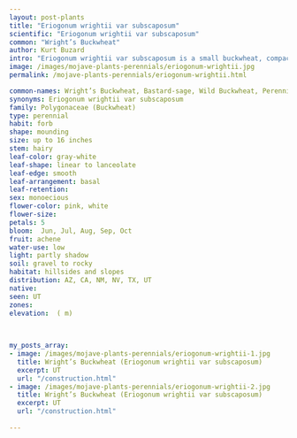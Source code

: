 ```yaml
---
layout: post-plants
title: "Eriogonum wrightii var subscaposum"
scientific: "Eriogonum wrightii var subscaposum"
common: "Wright’s Buckwheat"
author: Kurt Buzard
intro: "Eriogonum wrightii var subscaposum is a small buckwheat, compact and mounding with the plant about 16” tall. It has very small, gray-white leaves on a low mat that can eventually get 2′ across in higher elevations. Wright’s Buckwheat has slender pale pink flower spikes. Like many other buckwheats it is a variable species, occurring in a range of habitats, and six varieties are recognized, differing in leaf and flower dimensions, the amount and nature of the hair covering, and, in particular, in the growth form, which varies from sizeable, woody shrubs (var nodosum, var membranaceum, var wrightii and var trachygonum) to low, matted herbs, less than one foot high (the common var subscaposum and the rare var olanchense)."
image: /images/mojave-plants-perennials/eriogonum-wrightii.jpg
permalink: /mojave-plants-perennials/eriogonum-wrightii.html

common-names: Wright’s Buckwheat, Bastard-sage, Wild Buckwheat, Perennial Buckwheat, Shrubby Buckwheat, Shrubby Bastard-sage
synonyms: Eriogonum wrightii var subscaposum
family: Polygonaceae (Buckwheat)
type: perennial
habit: forb
shape: mounding
size: up to 16 inches
stem: hairy
leaf-color: gray-white
leaf-shape: linear to lanceolate
leaf-edge: smooth
leaf-arrangement: basal
leaf-retention: 
sex: monoecious
flower-color: pink, white
flower-size: 
petals: 5
bloom:  Jun, Jul, Aug, Sep, Oct
fruit: achene
water-use: low
light: partly shadow
soil: gravel to rocky
habitat: hillsides and slopes
distribution: AZ, CA, NM, NV, TX, UT
native: 
seen: UT
zones: 
elevation:  ( m)
 
   

my_posts_array:
- image: /images/mojave-plants-perennials/eriogonum-wrightii-1.jpg
  title: Wright’s Buckwheat (Eriogonum wrightii var subscaposum)
  excerpt: UT
  url: "/construction.html"
- image: /images/mojave-plants-perennials/eriogonum-wrightii-2.jpg
  title: Wright’s Buckwheat (Eriogonum wrightii var subscaposum)
  excerpt: UT
  url: "/construction.html"
 
---
```

  
  
 <p></p>
  